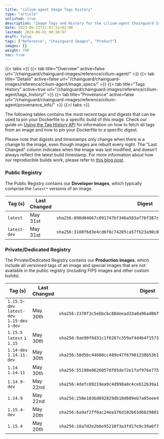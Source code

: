 ```yaml
---
title: "cilium-agent Image Tags History"
type: "article"
unlisted: true
description: "Image Tags and History for the cilium-agent Chainguard Image"
date: 2023-06-22T11:07:52+02:00
lastmod: 2024-06-01 00:50:07
draft: false
tags: ["Reference", "Chainguard Images", "Product"]
images: []
weight: 700
toc: true
---
```


{{< tabs >}}
{{< tab title="Overview" active=false url="/chainguard/chainguard-images/reference/cilium-agent/" >}}
{{< tab title="Details" active=false url="/chainguard/chainguard-images/reference/cilium-agent/image_specs/" >}}
{{< tab title="Tags History" active=true url="/chainguard/chainguard-images/reference/cilium-agent/tags_history/" >}}
{{< tab title="Provenance" active=false url="/chainguard/chainguard-images/reference/cilium-agent/provenance_info/" >}}
{{</ tabs >}}

The following tables contains the most recent tags and digests that can be used to pin your Dockerfile to a specific build of this image. Check our guide on [Using the Tag History API](/chainguard/chainguard-images/using-the-tag-history-api/) for information on how to fetch all tags from an image and how to pin your Dockerfile to a specific digest.

Please note that digests and timestamps only change when there is a change to the image, even though images are rebuilt every night. The "Last Changed" column indicates when the image was last modified, and doesn't always reflect the latest build timestamp. For more information about how our reproducible builds work, please refer to [this blog post](https://www.chainguard.dev/unchained/reproducing-chainguards-reproducible-image-builds).

### Public Registry
The Public Registry contains our **Developer Images**, which typically comprise the `latest*` versions of an image.

| Tag (s)       | Last Changed | Digest                                                                    |
|---------------|--------------|---------------------------------------------------------------------------|
|  `latest`     | May 31st     | `sha256:890d84667c091747bf346a583af76f387cd3cd12683817c442d89cfe59d4a687` |
|  `latest-dev` | May 31st     | `sha256:3108f6d3e4cd6f6c74205ca57fb23a90c0e31f0b4dc1d096e13fef9f77785870` |


### Private/Dedicated Registry
The Private/Dedicated Registry contains our **Production Images**, which include all versioned tags of an image and special images that are not available in the public registry (including FIPS images and other custom builds).

| Tag (s)                                       | Last Changed | Digest                                                                    |
|-----------------------------------------------|--------------|---------------------------------------------------------------------------|
|  `1.15.5-dev` `latest-dev` `1.15-dev` `1-dev` | May 30th     | `sha256:2370f3c5ebbcbc88deead33a0a96ad06fac05869c05eb3903ba637e57d786612` |
|  `1.15.5` `latest` `1` `1.15`                 | May 30th     | `sha256:9ae90f6d31c1f6267c359af4d4b4f1573121fcf8b80480020e010b5decadaa8c` |
|  `1.14-dev` `1.14.11-dev`                     | May 30th     | `sha256:58d5bc44680cc489e47f67901238b53b1face7937b269b349b20cd3a7ef93660` |
|  `1.14` `1.14.11`                             | May 30th     | `sha256:55198e0626057df05de72e1faf976e77568e01adafe0cc202dc9937ca1c882a0` |
|  `1.14.9-dev`                                 | May 22nd     | `sha256:4defc89219ea9c4d998a0c4ce612b39a1ab09d3855c37b5925d273d864c1a7f2` |
|  `1.14.9`                                     | May 22nd     | `sha256:258e103bd692829db18d609eb7a05eee432c8074eae1a45f14ac625cd7c2147c` |
|  `1.15.4-dev`                                 | May 20th     | `sha256:6a9af2ff0ac24ea376d102b63d6029801daaf20a69075c803cd80ff4fc065b2e` |
|  `1.15.4`                                     | May 20th     | `sha256:10a7d2e2b6e95210f3a3fd1fe9c39a6f7c49f5f648b219e75ed82c0664d47ffc` |

